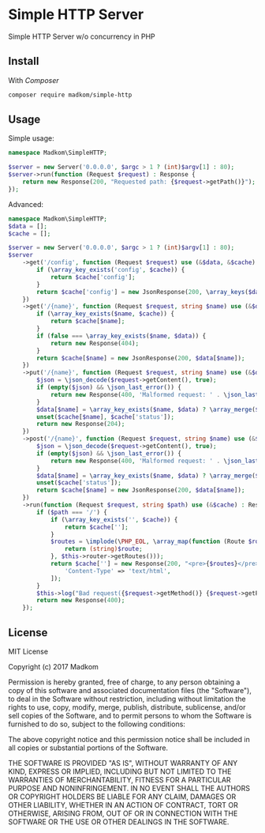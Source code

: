 # Simple HTTP Server

Simple HTTP Server w/o concurrency in PHP

## Install

With _Composer_

```bash
composer require madkom/simple-http
```

## Usage

Simple usage:

```php
namespace Madkom\SimpleHTTP;

$server = new Server('0.0.0.0', $argc > 1 ? (int)$argv[1] : 80);
$server->run(function (Request $request) : Response {
    return new Response(200, "Requested path: {$request->getPath()}");
});
```

Advanced:

```php
namespace Madkom\SimpleHTTP;
$data = [];
$cache = [];

$server = new Server('0.0.0.0', $argc > 1 ? (int)$argv[1] : 80);
$server
    ->get('/config', function (Request $request) use (&$data, &$cache) : Response {
        if (\array_key_exists('config', $cache)) {
            return $cache['config'];
        }
        return $cache['config'] = new JsonResponse(200, \array_keys($data));
    })
    ->get('/{name}', function (Request $request, string $name) use (&$data, &$cache) : Response {
        if (\array_key_exists($name, $cache)) {
            return $cache[$name];
        }
        if (false === \array_key_exists($name, $data)) {
            return new Response(404);
        }
        return $cache[$name] = new JsonResponse(200, $data[$name]);
    })
    ->put('/{name}', function (Request $request, string $name) use (&$data, &$cache) : Response {
        $json = \json_decode($request->getContent(), true);
        if (empty($json) && \json_last_error()) {
            return new Response(400, 'Malformed request: ' . \json_last_error_msg());
        }
        $data[$name] = \array_key_exists($name, $data) ? \array_merge($data[$name], (array)$json) : $json;
        unset($cache[$name], $cache['status']);
        return new Response(204);
    })
    ->post('/{name}', function (Request $request, string $name) use (&$data, &$cache) : Response {
        $json = \json_decode($request->getContent(), true);
        if (empty($json) && \json_last_error()) {
            return new Response(400, 'Malformed request: ' . \json_last_error_msg());
        }
        $data[$name] = \array_key_exists($name, $data) ? \array_merge($data[$name], (array)$json) : $json;
        unset($cache['status']);
        return $cache[$name] = new JsonResponse(200, $data[$name]);
    })
    ->run(function (Request $request, string $path) use (&$cache) : Response {
        if ($path === '/') {
            if (\array_key_exists('', $cache)) {
                return $cache[''];
            }
            $routes = \implode(\PHP_EOL, \array_map(function (Route $route) : string {
                return (string)$route;
            }, $this->router->getRoutes()));
            return $cache[''] = new Response(200, "<pre>{$routes}</pre>", [
                'Content-Type' => 'text/html',
            ]);
        }
        $this->log("Bad request({$request->getMethod()} {$request->getPath()})", "\033[0;33m");
        return new Response(400);
    });
```

## License

MIT License

Copyright (c) 2017 Madkom

Permission is hereby granted, free of charge, to any person obtaining a copy
of this software and associated documentation files (the "Software"), to deal
in the Software without restriction, including without limitation the rights
to use, copy, modify, merge, publish, distribute, sublicense, and/or sell
copies of the Software, and to permit persons to whom the Software is
furnished to do so, subject to the following conditions:

The above copyright notice and this permission notice shall be included in all
copies or substantial portions of the Software.

THE SOFTWARE IS PROVIDED "AS IS", WITHOUT WARRANTY OF ANY KIND, EXPRESS OR
IMPLIED, INCLUDING BUT NOT LIMITED TO THE WARRANTIES OF MERCHANTABILITY,
FITNESS FOR A PARTICULAR PURPOSE AND NONINFRINGEMENT. IN NO EVENT SHALL THE
AUTHORS OR COPYRIGHT HOLDERS BE LIABLE FOR ANY CLAIM, DAMAGES OR OTHER
LIABILITY, WHETHER IN AN ACTION OF CONTRACT, TORT OR OTHERWISE, ARISING FROM,
OUT OF OR IN CONNECTION WITH THE SOFTWARE OR THE USE OR OTHER DEALINGS IN THE
SOFTWARE.
